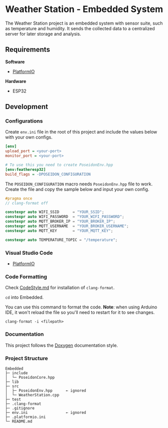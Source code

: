 # Weather Station - Embedded System

The Weather Station project is an embedded system with sensor suite, such as temperature and humidity. It sends the collected data to a centralized server for later storage and analysis.

## Requirements

**Software**

 - [PlatformIO](https://platformio.org)

**Hardware**

 - ESP32

## Development

### Configurations

Create `env.ini` file in the root of this project and include the values below with your own configs.

```ini
[env]
upload_port = <your-port>
monitor_port = <your-port>

# To use this you need to create PoseidonEnv.hpp
[env:featheresp32]
build_flags = -DPOSEIDON_CONFIGURATION
```

The `POSEIDON_CONFIGURATION` macro needs `PoseidonEnv.hpp` file to work. Create the file and copy the sample below and input your own config.
```cpp
#pragma once
// clang-format off

constexpr auto WIFI_SSID      = "YOUR_SSID";
constexpr auto WIFI_PASSWORD  = "YOUR_WIFI_PASSWORD";
constexpr auto MQTT_BROKER_IP = "YOUR_BROKER_IP";
constexpr auto MQTT_USERNAME  = "YOUR_BROKER_USERNAME";
constexpr auto MQTT_KEY       = "YOUR_MQTT_KEY";

constexpr auto TEMPERATURE_TOPIC = "/temperature";
```

### Visual Studio Code

- [PlatformIO](https://marketplace.visualstudio.com/items?itemName=platformio.platformio-ide)

### Code Formatting

Check [CodeStyle.md](/Docs/CodeStyle.md) for installation of `clang-format`.

`cd` into Embedded.

You can use this command to format the code. **Note**: when using Arduino IDE, it won't reload the file so you'll need to restart for it to see changes.

```
clang-format -i <filepath>
```

### Documentation

This project follows the [Doxygen](https://www.doxygen.nl/index.html) documentation style.

### Project Structure

```
Embedded
├─ include
│  └─ PoseidonCore.hpp
├─ lib
├─ src
│  ├─ PoseidonEnv.hpp      ← ignored
│  └─ WeatherStation.cpp
├─ test
├─ .clang-format
├─ .gitignore
├─ env.ini                 ← ignored
├─ .platformio.ini
└─ README.md
```
